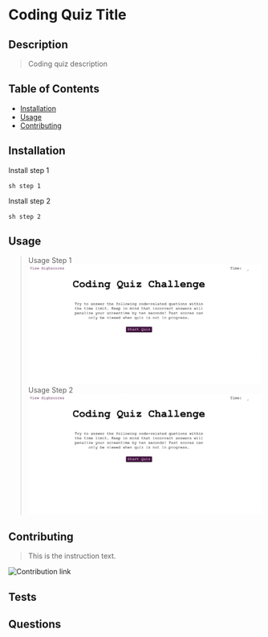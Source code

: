 # Coding Quiz Title

## Description

> Coding quiz description 

## Table of Contents

- [Installation](#Installation)
- [Usage](#Usage)
- [Contributing](#Contributing)

## Installation

Install step 1
```
sh step 1
```
Install step 2
```
sh step 2
```

## Usage

> Usage Step 1 
![Usage Image Step 1](../assets/Images/CodingQuiz.png) 
> Usage Step 2 
![Usage Image Step 2](../assets/Images/CodingQuiz.png) 

## Contributing

> This is the instruction text. 

![Contribution link](https://www.contributor-covenant.org/) 


## Tests

## Questions

